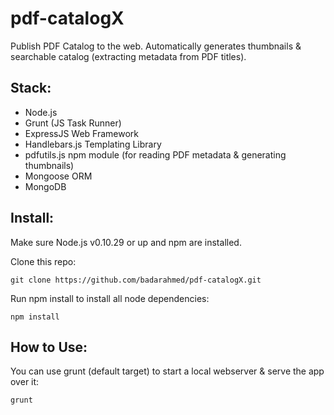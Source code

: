 pdf-catalogX
============

Publish PDF Catalog to the web. Automatically generates thumbnails &amp; searchable catalog (extracting metadata from PDF titles).


## Stack:

- Node.js
- Grunt (JS Task Runner)
- ExpressJS Web Framework
- Handlebars.js Templating Library
- pdfutils.js npm module (for reading PDF metadata & generating thumbnails)
- Mongoose ORM
- MongoDB


## Install:

Make sure Node.js v0.10.29 or up and npm are installed.

Clone this repo:
```
git clone https://github.com/badarahmed/pdf-catalogX.git
```

Run npm install to install all node dependencies:
```
npm install
```

## How to Use:

You can use grunt (default target) to start a local webserver & serve the app over it:
```
grunt
```
